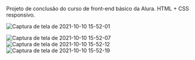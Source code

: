 Projeto de conclusão do curso de front-end básico da Alura. HTML + CSS responsivo.

![Captura de tela de 2021-10-10 15-52-01](https://user-images.githubusercontent.com/80271634/136709453-ada20dd0-dc8c-41da-8f4d-4fd3814a2db2.png)

![Captura de tela de 2021-10-10 15-52-07](https://user-images.githubusercontent.com/80271634/136709454-ad1726d0-d675-478c-98cc-2217e6c4f459.png)
![Captura de tela de 2021-10-10 15-52-12](https://user-images.githubusercontent.com/80271634/136709456-003bf4ab-e5cf-4a19-bd68-9c9150b6d57c.png)
![Captura de tela de 2021-10-10 15-52-19](https://user-images.githubusercontent.com/80271634/136709458-fdf90eab-ea92-4f8a-b2b1-67da776c276d.png)
